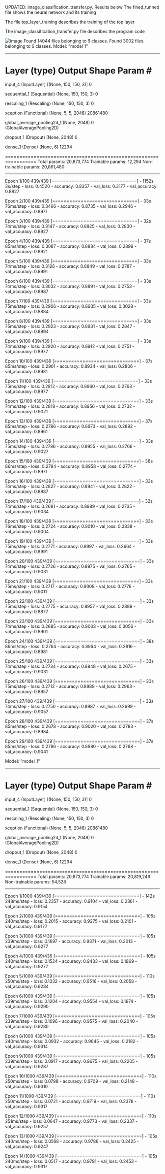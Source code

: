 UPDATED: image_classification_transfer.py. Results below
The fined_tunned file shows the neural network and its training

The file top_layer_training describes the training of the top layer

The image_classification_transfer.py file describes the program code

![image](https://drive.google.com/file/d/1PcpzyHKtUJuxXodRYVau_6YQWo59_qzE/view?usp=drive_link)
Found 14044 files belonging to 6 classes.
Found 3002 files belonging to 6 classes.
Model: "model_1"
 
_________________________________________________________________
 Layer (type)               Output Shape             Param #   
=================================================================
 input_4 (InputLayer)        [(None, 150, 150, 3)]     0         
                                                                 
 sequential_1 (Sequential)   (None, 150, 150, 3)       0         
                                                                 
 rescaling_1 (Rescaling)     (None, 150, 150, 3)       0         
                                                                 
 xception (Functional)       (None, 5, 5, 2048)        20861480  
                                                                 
 global_average_pooling2d_1   (None, 2048)             0         
 (GlobalAveragePooling2D)                                        
                                                                 
 dropout_1 (Dropout)         (None, 2048)              0         
                                                                 
 dense_1 (Dense)             (None, 6)                 12294     
                                                                 
=================================================================
Total params: 20,873,774
Trainable params: 12,294
Non-trainable params: 20,861,480
_________________________________________________________________
Epoch 1/100
439/439 [==============================] - 1152s 3s/step - loss: 0.4520 - accuracy: 0.8357 - val_loss: 0.3177 - val_accuracy: 0.8827

Epoch 2/100
439/439 [==============================] - 33s 76ms/step - loss: 0.3466 - accuracy: 0.8735 - val_loss: 0.2946 - val_accuracy: 0.8971

Epoch 3/100
439/439 [==============================] - 32s 74ms/step - loss: 0.3147 - accuracy: 0.8825 - val_loss: 0.2830 - val_accuracy: 0.8927

Epoch 4/100
439/439 [==============================] - 37s 85ms/step - loss: 0.3087 - accuracy: 0.8884 - val_loss: 0.2899 - val_accuracy: 0.8921

Epoch 5/100
439/439 [==============================] - 33s 74ms/step - loss: 0.3126 - accuracy: 0.8849 - val_loss: 0.2787 - val_accuracy: 0.8991

Epoch 6/100
439/439 [==============================] - 33s 74ms/step - loss: 0.3032 - accuracy: 0.8891 - val_loss: 0.2753 - val_accuracy: 0.8987

Epoch 7/100
439/439 [==============================] - 33s 75ms/step - loss: 0.2906 - accuracy: 0.8935 - val_loss: 0.3028 - val_accuracy: 0.8884

Epoch 8/100
439/439 [==============================] - 33s 75ms/step - loss: 0.2923 - accuracy: 0.8931 - val_loss: 0.2847 - val_accuracy: 0.8994

Epoch 9/100
439/439 [==============================] - 33s 74ms/step - loss: 0.2920 - accuracy: 0.8912 - val_loss: 0.2751 - val_accuracy: 0.8977

Epoch 10/100
439/439 [==============================] - 37s 85ms/step - loss: 0.2901 - accuracy: 0.8934 - val_loss: 0.2806 - val_accuracy: 0.8981

Epoch 11/100
439/439 [==============================] - 33s 75ms/step - loss: 0.2812 - accuracy: 0.8960 - val_loss: 0.2763 - val_accuracy: 0.8977

Epoch 12/100
439/439 [==============================] - 33s 74ms/step - loss: 0.2818 - accuracy: 0.8956 - val_loss: 0.2732 - val_accuracy: 0.9021

Epoch 13/100
439/439 [==============================] - 37s 85ms/step - loss: 0.2786 - accuracy: 0.8973 - val_loss: 0.2892 - val_accuracy: 0.8961

Epoch 14/100
439/439 [==============================] - 33s 75ms/step - loss: 0.2786 - accuracy: 0.8955 - val_loss: 0.2766 - val_accuracy: 0.9027

Epoch 15/100
439/439 [==============================] - 38s 86ms/step - loss: 0.2794 - accuracy: 0.8958 - val_loss: 0.2774 - val_accuracy: 0.8971

Epoch 16/100
439/439 [==============================] - 33s 74ms/step - loss: 0.2827 - accuracy: 0.8941 - val_loss: 0.2822 - val_accuracy: 0.8987

Epoch 17/100
439/439 [==============================] - 32s 74ms/step - loss: 0.2681 - accuracy: 0.8989 - val_loss: 0.2735 - val_accuracy: 0.9034

Epoch 18/100
439/439 [==============================] - 33s 76ms/step - loss: 0.2724 - accuracy: 0.9010 - val_loss: 0.2838 - val_accuracy: 0.9004

Epoch 19/100
439/439 [==============================] - 33s 75ms/step - loss: 0.2771 - accuracy: 0.8997 - val_loss: 0.2664 - val_accuracy: 0.8991

Epoch 20/100
439/439 [==============================] - 33s 74ms/step - loss: 0.2726 - accuracy: 0.8975 - val_loss: 0.2765 - val_accuracy: 0.9031

Epoch 21/100
439/439 [==============================] - 33s 75ms/step - loss: 0.2717 - accuracy: 0.9008 - val_loss: 0.2778 - val_accuracy: 0.9011

Epoch 22/100
439/439 [==============================] - 33s 75ms/step - loss: 0.2775 - accuracy: 0.8957 - val_loss: 0.2889 - val_accuracy: 0.8877

Epoch 23/100
439/439 [==============================] - 33s 74ms/step - loss: 0.2685 - accuracy: 0.9003 - val_loss: 0.3056 - val_accuracy: 0.8901

Epoch 24/100
439/439 [==============================] - 38s 86ms/step - loss: 0.2764 - accuracy: 0.8964 - val_loss: 0.2816 - val_accuracy: 0.8981

Epoch 25/100
439/439 [==============================] - 33s 74ms/step - loss: 0.2734 - accuracy: 0.8948 - val_loss: 0.2675 - val_accuracy: 0.9031

Epoch 26/100
439/439 [==============================] - 33s 75ms/step - loss: 0.2712 - accuracy: 0.8989 - val_loss: 0.2963 - val_accuracy: 0.8957

Epoch 27/100
439/439 [==============================] - 33s 74ms/step - loss: 0.2750 - accuracy: 0.8987 - val_loss: 0.2699 - val_accuracy: 0.9057

Epoch 28/100
439/439 [==============================] - 37s 85ms/step - loss: 0.2678 - accuracy: 0.9020 - val_loss: 0.2783 - val_accuracy: 0.8984

Epoch 29/100
439/439 [==============================] - 37s 85ms/step - loss: 0.2796 - accuracy: 0.8980 - val_loss: 0.2768 - val_accuracy: 0.9041

Model: "model_1"
_________________________________________________________________
 Layer (type)               Output Shape             Param #   
=================================================================
 input_4 (InputLayer)        [(None, 150, 150, 3)]     0         
                                                                 
 sequential_1 (Sequential)   (None, 150, 150, 3)       0         
                                                                 
 rescaling_1 (Rescaling)     (None, 150, 150, 3)       0         
                                                                 
 xception (Functional)       (None, 5, 5, 2048)        20861480  
                                                                 
 global_average_pooling2d_1   (None, 2048)             0         
 (GlobalAveragePooling2D)                                        
                                                                 
 dropout_1 (Dropout)         (None, 2048)              0         
                                                                 
 dense_1 (Dense)             (None, 6)                 12294     
                                                                 
=================================================================
Total params: 20,873,774
Trainable params: 20,819,246
Non-trainable params: 54,528
_________________________________________________________________
Epoch 1/1000
439/439 [==============================] - 142s 248ms/step - loss: 0.2357 - accuracy: 0.9104 - val_loss: 0.2361 - val_accuracy: 0.9154

Epoch 2/1000
439/439 [==============================] - 105s 240ms/step - loss: 0.2015 - accuracy: 0.9275 - val_loss: 0.2101 - val_accuracy: 0.9177

Epoch 3/1000
439/439 [==============================] - 105s 239ms/step - loss: 0.1697 - accuracy: 0.9371 - val_loss: 0.2013 - val_accuracy: 0.9277

Epoch 4/1000
439/439 [==============================] - 105s 240ms/step - loss: 0.1524 - accuracy: 0.9433 - val_loss: 0.1969 - val_accuracy: 0.9277

Epoch 5/1000
439/439 [==============================] - 110s 250ms/step - loss: 0.1332 - accuracy: 0.9516 - val_loss: 0.2058 - val_accuracy: 0.9284

Epoch 6/1000
439/439 [==============================] - 105s 239ms/step - loss: 0.1204 - accuracy: 0.9554 - val_loss: 0.1974 - val_accuracy: 0.9290

Epoch 7/1000
439/439 [==============================] - 105s 239ms/step - loss: 0.1096 - accuracy: 0.9575 - val_loss: 0.2040 - val_accuracy: 0.9280

Epoch 8/1000
439/439 [==============================] - 105s 240ms/step - loss: 0.0932 - accuracy: 0.9645 - val_loss: 0.2182 - val_accuracy: 0.9314

Epoch 9/1000
439/439 [==============================] - 105s 239ms/step - loss: 0.0917 - accuracy: 0.9675 - val_loss: 0.2205 - val_accuracy: 0.9287

Epoch 10/1000
439/439 [==============================] - 110s 250ms/step - loss: 0.0798 - accuracy: 0.9709 - val_loss: 0.2148 - val_accuracy: 0.9310

Epoch 11/1000
439/439 [==============================] - 110s 250ms/step - loss: 0.0721 - accuracy: 0.9719 - val_loss: 0.2378 - val_accuracy: 0.9317

Epoch 12/1000
439/439 [==============================] - 110s 251ms/step - loss: 0.0647 - accuracy: 0.9773 - val_loss: 0.2337 - val_accuracy: 0.9257

Epoch 13/1000
439/439 [==============================] - 105s 240ms/step - loss: 0.0568 - accuracy: 0.9786 - val_loss: 0.2425 - val_accuracy: 0.9247

Epoch 14/1000
439/439 [==============================] - 105s 240ms/step - loss: 0.0517 - accuracy: 0.9791 - val_loss: 0.2453 - val_accuracy: 0.9317


